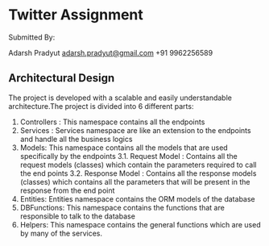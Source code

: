 # Twitter Assignment

Submitted By: 

Adarsh Pradyut
adarsh.pradyut@gmail.com
+91 9962256589
## Architectural Design

The project is developed with a scalable and easily understandable architecture.The project is divided into 6 different parts:
 1. Controllers :
 	This namespace contains all the endpoints
 2. Services :
 	Services namespace are like an extension to the endpoints and handle all the business logics
 3. Models:
 	This namespace contains all the models that are used specifically by the endpoints
	3.1. Request Model :
		Contains all the request models (classes) which contain the parameters required to call the end points
	3.2. Response Model :
		Contains all the response models (classes) which contains all the parameters that will be present in the response from the end point
 4. Entities:
 	Entities namespace contains the ORM models of the database
 5. DBFunctions:
 	This namespace contains the functions that are responsible to talk to the database
 6. Helpers:
 	This namespace contains the general functions which are used by many of the services.
